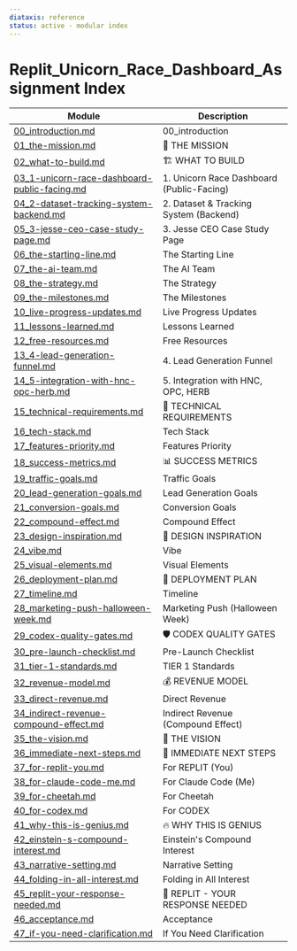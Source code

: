 ```yaml
---
diataxis: reference
status: active - modular index
---
```


# Replit_Unicorn_Race_Dashboard_Assignment Index

| Module | Description |
|--------|-------------|
| [00_introduction.md](00_introduction.md) | 00_introduction |
| [01_the-mission.md](01_the-mission.md) | 🎯 THE MISSION |
| [02_what-to-build.md](02_what-to-build.md) | 🏗️ WHAT TO BUILD |
| [03_1-unicorn-race-dashboard-public-facing.md](03_1-unicorn-race-dashboard-public-facing.md) | 1. Unicorn Race Dashboard (Public-Facing) |
| [04_2-dataset-tracking-system-backend.md](04_2-dataset-tracking-system-backend.md) | 2. Dataset & Tracking System (Backend) |
| [05_3-jesse-ceo-case-study-page.md](05_3-jesse-ceo-case-study-page.md) | 3. Jesse CEO Case Study Page |
| [06_the-starting-line.md](06_the-starting-line.md) | The Starting Line |
| [07_the-ai-team.md](07_the-ai-team.md) | The AI Team |
| [08_the-strategy.md](08_the-strategy.md) | The Strategy |
| [09_the-milestones.md](09_the-milestones.md) | The Milestones |
| [10_live-progress-updates.md](10_live-progress-updates.md) | Live Progress Updates |
| [11_lessons-learned.md](11_lessons-learned.md) | Lessons Learned |
| [12_free-resources.md](12_free-resources.md) | Free Resources |
| [13_4-lead-generation-funnel.md](13_4-lead-generation-funnel.md) | 4. Lead Generation Funnel |
| [14_5-integration-with-hnc-opc-herb.md](14_5-integration-with-hnc-opc-herb.md) | 5. Integration with HNC, OPC, HERB |
| [15_technical-requirements.md](15_technical-requirements.md) | 🎯 TECHNICAL REQUIREMENTS |
| [16_tech-stack.md](16_tech-stack.md) | Tech Stack |
| [17_features-priority.md](17_features-priority.md) | Features Priority |
| [18_success-metrics.md](18_success-metrics.md) | 📊 SUCCESS METRICS |
| [19_traffic-goals.md](19_traffic-goals.md) | Traffic Goals |
| [20_lead-generation-goals.md](20_lead-generation-goals.md) | Lead Generation Goals |
| [21_conversion-goals.md](21_conversion-goals.md) | Conversion Goals |
| [22_compound-effect.md](22_compound-effect.md) | Compound Effect |
| [23_design-inspiration.md](23_design-inspiration.md) | 🎨 DESIGN INSPIRATION |
| [24_vibe.md](24_vibe.md) | Vibe |
| [25_visual-elements.md](25_visual-elements.md) | Visual Elements |
| [26_deployment-plan.md](26_deployment-plan.md) | 🚀 DEPLOYMENT PLAN |
| [27_timeline.md](27_timeline.md) | Timeline |
| [28_marketing-push-halloween-week.md](28_marketing-push-halloween-week.md) | Marketing Push (Halloween Week) |
| [29_codex-quality-gates.md](29_codex-quality-gates.md) | 🛡️ CODEX QUALITY GATES |
| [30_pre-launch-checklist.md](30_pre-launch-checklist.md) | Pre-Launch Checklist |
| [31_tier-1-standards.md](31_tier-1-standards.md) | TIER 1 Standards |
| [32_revenue-model.md](32_revenue-model.md) | 💰 REVENUE MODEL |
| [33_direct-revenue.md](33_direct-revenue.md) | Direct Revenue |
| [34_indirect-revenue-compound-effect.md](34_indirect-revenue-compound-effect.md) | Indirect Revenue (Compound Effect) |
| [35_the-vision.md](35_the-vision.md) | 🦄 THE VISION |
| [36_immediate-next-steps.md](36_immediate-next-steps.md) | 🚨 IMMEDIATE NEXT STEPS |
| [37_for-replit-you.md](37_for-replit-you.md) | For REPLIT (You) |
| [38_for-claude-code-me.md](38_for-claude-code-me.md) | For Claude Code (Me) |
| [39_for-cheetah.md](39_for-cheetah.md) | For Cheetah |
| [40_for-codex.md](40_for-codex.md) | For CODEX |
| [41_why-this-is-genius.md](41_why-this-is-genius.md) | 🔥 WHY THIS IS GENIUS |
| [42_einstein-s-compound-interest.md](42_einstein-s-compound-interest.md) | Einstein's Compound Interest |
| [43_narrative-setting.md](43_narrative-setting.md) | Narrative Setting |
| [44_folding-in-all-interest.md](44_folding-in-all-interest.md) | Folding in All Interest |
| [45_replit-your-response-needed.md](45_replit-your-response-needed.md) | 💬 REPLIT - YOUR RESPONSE NEEDED |
| [46_acceptance.md](46_acceptance.md) | Acceptance |
| [47_if-you-need-clarification.md](47_if-you-need-clarification.md) | If You Need Clarification |
